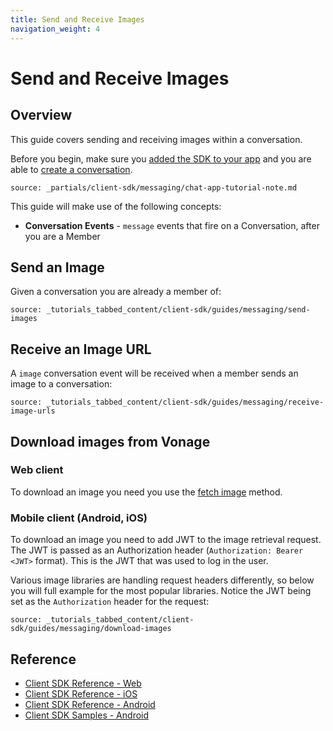 ```yaml
---
title: Send and Receive Images
navigation_weight: 4
---
```


# Send and Receive Images

## Overview

This guide covers sending and receiving images within a conversation.

Before you begin, make sure you [added the SDK to your app](/client-sdk/setup/add-sdk-to-your-app) and you are able to [create a conversation](/client-sdk/in-app-messaging/guides/simple-conversation).

```partial
source: _partials/client-sdk/messaging/chat-app-tutorial-note.md
```

This guide will make use of the following concepts:

- **Conversation Events** - `message` events that fire on a Conversation, after you are a Member

## Send an Image

Given a conversation you are already a member of:

```tabbed_content
source: _tutorials_tabbed_content/client-sdk/guides/messaging/send-images
```

## Receive an Image URL

A `image` conversation event will be received when a member sends an image to a conversation:

```tabbed_content
source: _tutorials_tabbed_content/client-sdk/guides/messaging/receive-image-urls
```

## Download images from Vonage

### Web client

To download an image you need you use the [fetch image](https://developer.nexmo.com/sdk/stitch/javascript/ImageEvent.html#fetchImage__anchor) method.

### Mobile client (Android, iOS)

To download an image you need to add JWT to the image retrieval request. The JWT is passed as an Authorization header (`Authorization: Bearer <JWT>` format). This is the JWT that was used to log in the user. 

Various image libraries are handling request headers differently, so below you will full example for the most popular libraries. Notice the JWT being set as the `Authorization` header for the request:

```tabbed_content
source: _tutorials_tabbed_content/client-sdk/guides/messaging/download-images
```

## Reference

* [Client SDK Reference - Web](/sdk/client-sdk/javascript)
* [Client SDK Reference - iOS](/sdk/client-sdk/ios)
* [Client SDK Reference - Android](/sdk/client-sdk/android)
* [Client SDK Samples - Android](https://github.com/nexmo-community/client-sdk-android-samples)
